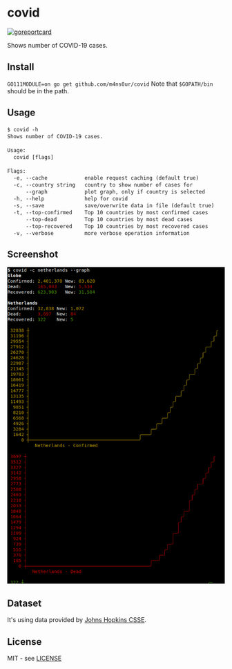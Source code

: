 # covid
[![goreportcard](https://goreportcard.com/badge/github.com/m4ns0ur/covid)](https://goreportcard.com/report/github.com/m4ns0ur/covid)

Shows number of COVID-19 cases.

## Install
`GO111MODULE=on go get github.com/m4ns0ur/covid`
Note that `$GOPATH/bin` should be in the path.

## Usage
```
$ covid -h
Shows number of COVID-19 cases.

Usage:
  covid [flags]

Flags:
  -e, --cache            enable request caching (default true)
  -c, --country string   country to show number of cases for
      --graph            plot graph, only if country is selected
  -h, --help             help for covid
  -s, --save             save/overwrite data in file (default true)
  -t, --top-confirmed    Top 10 countries by most confirmed cases
      --top-dead         Top 10 countries by most dead cases
      --top-recovered    Top 10 countries by most recovered cases
  -v, --verbose          more verbose operation information
```

## Screenshot
![screenshot-1](/.res/screenshot-1.png)

## Dataset
It's using data provided by [Johns Hopkins CSSE](https://github.com/CSSEGISandData/COVID-19/tree/master/csse_covid_19_data/csse_covid_19_time_series).

## License
MIT - see [LICENSE][license]

[license]: https://github.com/m4ns0ur/covid/blob/master/LICENSE
